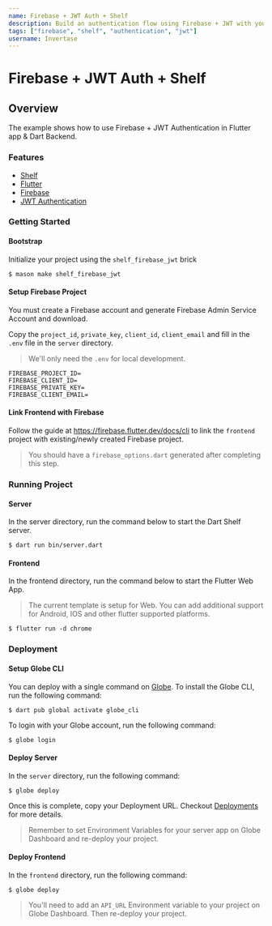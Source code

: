 ```yaml
---
name: Firebase + JWT Auth + Shelf
description: Build an authentication flow using Firebase + JWT with your Backend from a Flutter application.
tags: ["firebase", "shelf", "authentication", "jwt"]
username: Invertase
---
```


# Firebase + JWT Auth + Shelf

## Overview

The example shows how to use Firebase + JWT Authentication in Flutter app & Dart Backend.

### Features

- [Shelf](https://pub.dev/packages/shelf)
- [Flutter](https://flutter.dev)
- [Firebase](https://firebase.google.com/)
- [JWT Authentication](https://jwt.io/introduction)

### Getting Started

#### Bootstrap

Initialize your project using the `shelf_firebase_jwt` brick

```shell
$ mason make shelf_firebase_jwt
```

#### Setup Firebase Project

You must create a Firebase account and generate Firebase Admin Service Account and download.

Copy the `project_id`, `private_key`, `client_id`, `client_email` and fill in the `.env` file in the `server` directory.

> We'll only need the `.env` for local development.

```
FIREBASE_PROJECT_ID=
FIREBASE_CLIENT_ID=
FIREBASE_PRIVATE_KEY=
FIREBASE_CLIENT_EMAIL=
```

#### Link Frontend with Firebase

Follow the guide at https://firebase.flutter.dev/docs/cli to link the `frontend` project with existing/newly created Firebase project.

> You should have a `firebase_options.dart` generated after completing this step.

### Running Project

#### Server

In the server directory, run the command below to start the Dart Shelf server.

```shell
$ dart run bin/server.dart
```

#### Frontend

In the frontend directory, run the command below to start the Flutter Web App.

> The current template is setup for Web. You can add additional support for Android, IOS and other flutter supported platforms.

```shell
$ flutter run -d chrome
```

### Deployment

#### Setup Globe CLI

You can deploy with a single command on [Globe](https://docs.globe.dev/). To install the Globe CLI, run the following command:

```shell
$ dart pub global activate globe_cli
```

To login with your Globe account, run the following command:

```shell
$ globe login
```

#### Deploy Server

In the `server` directory, run the following command:

```shell
$ globe deploy
```

Once this is complete, copy your Deployment URL. Checkout [Deployments](https://docs.globe.dev/deployments) for more details.

> Remember to set Environment Variables for your server app on Globe Dashboard and re-deploy your project.

#### Deploy Frontend

In the `frontend` directory, run the following command:

```shell
$ globe deploy
```

> You'll need to add an `API_URL` Environment variable to your project on Globe Dashboard. Then re-deploy your project.
